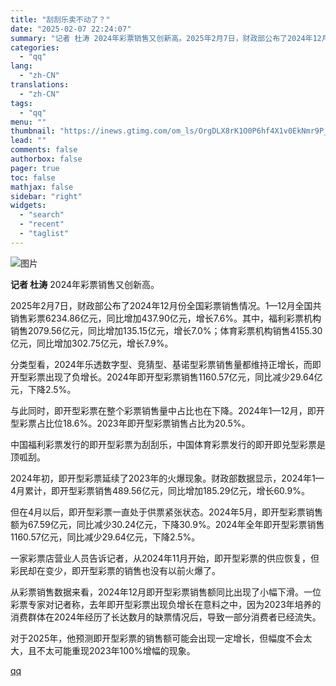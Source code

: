 ```yaml
---
title: "刮刮乐卖不动了？"
date: "2025-02-07 22:24:07"
summary: "记者 杜涛 2024年彩票销售又创新高。2025年2月7日，财政部公布了2024年12月份全国彩票销..."
categories:
  - "qq"
lang:
  - "zh-CN"
translations:
  - "zh-CN"
tags:
  - "qq"
menu: ""
thumbnail: "https://inews.gtimg.com/om_ls/OrgDLX8rK1O0P6hf4X1v0EkNmr9P_piGOyy1Ag3HoZDFQAA_640360/0"
lead: ""
comments: false
authorbox: false
pager: true
toc: false
mathjax: false
sidebar: "right"
widgets:
  - "search"
  - "recent"
  - "taglist"
---
```


![图片](https://inews.gtimg.com/om_bt/OpKh8rTqofvGaAqdNiBAtw53wnlIK0cNR4wWK8Q50aKwQAA/641)

**记者 杜涛** 2024年彩票销售又创新高。

2025年2月7日，财政部公布了2024年12月份全国彩票销售情况。1—12月全国共销售彩票6234.86亿元，同比增加437.90亿元，增长7.6%。其中，福利彩票机构销售2079.56亿元，同比增加135.15亿元，增长7.0%；体育彩票机构销售4155.30亿元，同比增加302.75亿元，增长7.9%。

分类型看，2024年乐透数字型、竞猜型、基诺型彩票销售量都维持正增长，而即开型彩票出现了负增长。2024年即开型彩票销售1160.57亿元，同比减少29.64亿元，下降2.5%。

与此同时，即开型彩票在整个彩票销售量中占比也在下降。2024年1—12月，即开型彩票占比位18.6%。2023年即开型彩票销售占比为20.5%。

中国福利彩票发行的即开型彩票为刮刮乐，中国体育彩票发行的即开即兑型彩票是顶呱刮。

2024年初，即开型彩票延续了2023年的火爆现象。财政部数据显示，2024年1—4月累计，即开型彩票销售489.56亿元，同比增加185.29亿元，增长60.9%。

但在4月以后，即开型彩票一直处于供票紧张状态。2024年5月，即开型彩票销售额为67.59亿元，同比减少30.24亿元，下降30.9%。2024年全年即开型彩票销售1160.57亿元，同比减少29.64亿元，下降2.5%。

一家彩票店营业人员告诉记者，从2024年11月开始，即开型彩票的供应恢复，但彩民却在变少，即开型彩票的销售也没有以前火爆了。

从彩票销售数据来看，2024年12月即开型彩票销售额同比出现了小幅下滑。一位彩票专家对记者称，去年即开型彩票出现负增长在意料之中，因为2023年培养的消费群体在2024年经历了长达数月的缺票情况后，导致一部分消费者已经流失。

对于2025年，他预测即开型彩票的销售额可能会出现一定增长，但幅度不会太大，且不太可能重现2023年100%增幅的现象。

[qq](https://new.qq.com/rain/a/20250207A095YF00)
